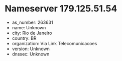 # Nameserver 179.125.51.54

* as_number: 263631
* name: Unknown
* city: Rio de Janeiro
* country: BR
* organization: Via Link Telecomunicacoes
* version: Unknown
* dnssec: Unknown

